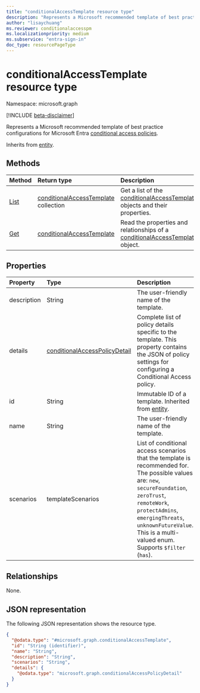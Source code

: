 ```yaml
---
title: "conditionalAccessTemplate resource type"
description: "Represents a Microsoft recommended template of best practice configurations for Microsoft Entra Conditional Access policies."
author: "lisaychuang"
ms.reviewer: conditionalaccesspm
ms.localizationpriority: medium
ms.subservice: "entra-sign-in"
doc_type: resourcePageType
---
```


# conditionalAccessTemplate resource type

Namespace: microsoft.graph

[!INCLUDE [beta-disclaimer](../../includes/beta-disclaimer.md)]

Represents a Microsoft recommended template of best practice configurations for Microsoft Entra [conditional access policies](../resources/conditionalaccesspolicy.md).

Inherits from [entity](../resources/entity.md).

## Methods
|Method|Return type|Description|
|:---|:---|:---|
|[List](../api/conditionalaccessroot-list-templates.md)|[conditionalAccessTemplate](../resources/conditionalaccesstemplate.md) collection|Get a list of the [conditionalAccessTemplate](../resources/conditionalaccesstemplate.md) objects and their properties.|
|[Get](../api/conditionalaccesstemplate-get.md)|[conditionalAccessTemplate](../resources/conditionalaccesstemplate.md)|Read the properties and relationships of a [conditionalAccessTemplate](../resources/conditionalaccesstemplate.md) object.|

## Properties
|Property|Type|Description|
|:---|:---|:---|
|description|String| The user-friendly name of the template. |
|details|[conditionalAccessPolicyDetail](../resources/conditionalaccesspolicydetail.md)| Complete list of policy details specific to the template. This property contains the JSON of policy settings for configuring a Conditional Access policy. |
|id|String| Immutable ID of a template. Inherited from [entity](../resources/entity.md). |
|name|String| The user-friendly name of the template. |
|scenarios|templateScenarios| List of conditional access scenarios that the template is recommended for. The possible values are: `new`, `secureFoundation`, `zeroTrust`, `remoteWork`, `protectAdmins`, `emergingThreats`, `unknownFutureValue`. This is a multi-valued enum. Supports `$filter` (`has`).|

## Relationships
None.

## JSON representation
The following JSON representation shows the resource type.
<!-- {
  "blockType": "resource",
  "keyProperty": "id",
  "@odata.type": "microsoft.graph.conditionalAccessTemplate",
  "baseType": "microsoft.graph.entity",
  "openType": false
}
-->
``` json
{
  "@odata.type": "#microsoft.graph.conditionalAccessTemplate",
  "id": "String (identifier)",
  "name": "String",
  "description": "String",
  "scenarios": "String",
  "details": {
    "@odata.type": "microsoft.graph.conditionalAccessPolicyDetail"
  }
}
```
